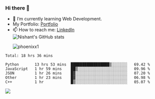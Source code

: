 ### Hi there 👋

<!--
**phoenixx1/phoenixx1** is a ✨ _special_ ✨ repository because its `README.md` (this file) appears on your GitHub profile.

Here are some ideas to get you started:

- 🔭 I’m currently working on ...
- 🌱 I’m currently learning ...
- 👯 I’m looking to collaborate on ...
- 🤔 I’m looking for help with ...
- 💬 Ask me about ...
- 📫 How to reach me: ...
- 😄 Pronouns: ...
- ⚡ Fun fact: ...
-->
- 🌱 I’m currently learning Web Development.
- My Portfolio: [Portfolio](https://phoenixx1.github.io/)
- 📫 How to reach me: [LinkedIn](https://www.linkedin.com/in/nishant-saxena-2609/)  
![Nishant's GitHub stats](https://github-readme-stats.vercel.app/api?username=phoenixx1&count_private=true)<p><img align="center" src="https://github-readme-streak-stats.herokuapp.com/?user=phoenixx1&" alt="phoenixx1" /></p>  
<!--START_SECTION:waka-->
```text
Total: 18 hrs 36 mins

Python       13 hrs 53 mins  █████████████████▒░░░░░░░   69.42 % 
JavaScript   1 hr 59 mins    ██▒░░░░░░░░░░░░░░░░░░░░░░   09.96 % 
JSON         1 hr 26 mins    █▓░░░░░░░░░░░░░░░░░░░░░░░   07.20 % 
Other        1 hr 23 mins    █▓░░░░░░░░░░░░░░░░░░░░░░░   06.98 % 
C++          1 hr            █▒░░░░░░░░░░░░░░░░░░░░░░░   05.07 % 
```
<!--END_SECTION:waka-->

![](https://komarev.com/ghpvc/?username=phoenixx1&style=plastic)

<!-- ![Visitor Count](https://profile-counter.glitch.me/phoenixx1/count.svg) -->
